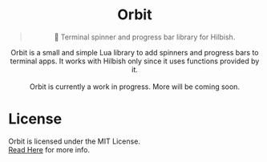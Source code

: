 <div align="center">
<h1>Orbit</h1>
<blockquote>💖 Terminal spinner and progress bar library for Hilbish.</blockquote>
Orbit is a small and simple Lua library to add spinners and progress bars to terminal
apps. It works with Hilbish only since it uses functions provided by it.<br><br>
Orbit is currently a work in progress. More will be coming soon.
</div>

# License
Orbit is licensed under the MIT License.  
[Read Here](LICENSE) for more info.
